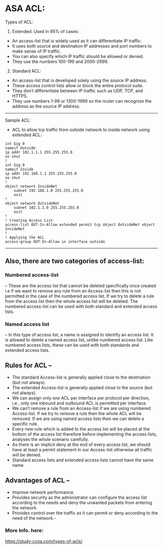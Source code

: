 # ASA ACL:

Types of ACL:

1. Extended: Used in 95% of cases:
- An access-list that is widely used as it can differentiate IP traffic.
- It uses both source and destination IP addresses and port numbers to make sense of IP traffic.
- You can also specify which IP traffic should be allowed or denied.
- They use the numbers 100-199 and 2000-2699.
2. Standard ACL:
- An access-list that is developed solely using the source IP address.
- These access control lists allow or block the entire protocol suite.
- They don’t differentiate between IP traffic such as UDP, TCP, and HTTPS.
- They use numbers 1-99 or 1300-1999 so the router can recognize the address as the source IP address.

--------------------------
Sample ACL:

- ACL to allow tcp traffic from outside network to inside network using extended ACL:


```
int Gig 0
nameif Outside
ip addr 102.1.1.1 255.255.255.0
no shut
!
int Gig 0
nameif Inside
ip addr 192.168.1.1 255.255.255.0
no shut
!
object network InsideNet
	subnet 192.168.1.0 255.255.255.0
	exit
!
object network OutsideNet
	subnet 102.1.1.0 255.255.255.0
	exit
!
! Creating Access List
access-list OUT-In-Allow extended permit tcp object OutsideNet object InsideNet 
!
! Applying the ACL
access-group OUT-In-Allow in interface outside
```

---------------
## Also, there are two categories of access-list:  

### Numbered access-list
– These are the access list that cannot be deleted specifically once created i.e if we want to remove any rule from an Access-list then this is not permitted in the case of the numbered access list. If we try to delete a rule from the access list then the whole access list will be deleted. The numbered access-list can be used with both standard and extended access lists. 
 
### Named access list 
– In this type of access list, a name is assigned to identify an access list. It is allowed to delete a named access list, unlike numbered access list. Like numbered access lists, these can be used with both standards and extended access lists. 
 
## Rules for ACL – 

- The standard Access-list is generally applied close to the destination (but not always).
- The extended Access-list is generally applied close to the source (but not always).
- We can assign only one ACL per interface per protocol per direction, i.e., only one inbound and outbound ACL is permitted per interface.
- We can’t remove a rule from an Access-list if we are using numbered Access-list. If we try to remove a rule then the whole ACL will be removed. If we are using named access lists then we can delete a specific rule.
- Every new rule which is added to the access list will be placed at the bottom of the access list therefore before implementing the access lists, analyses the whole scenario carefully.
- As there is an implicit deny at the end of every access list, we should have at least a permit statement in our Access-list otherwise all traffic will be denied.
- Standard access lists and extended access lists cannot have the same name. 
 
## Advantages of ACL – 

- Improve network performance.
- Provides security as the administrator can configure the access list according to the needs and deny the unwanted packets from entering the network.
- Provides control over the traffic as it can permit or deny according to the need of the network.- 


### More Info. here:
https://study-ccna.com/types-of-acls/
